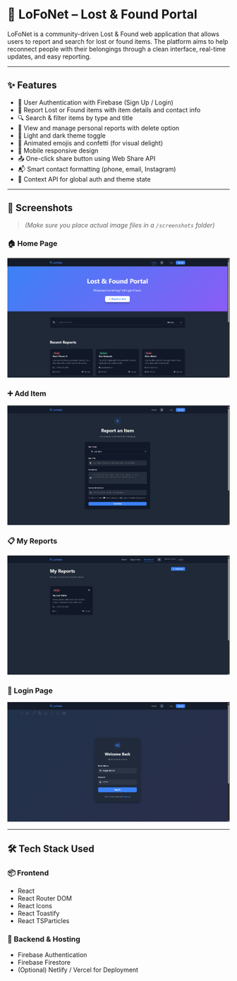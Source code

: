 # 🧭 LoFoNet – Lost & Found Portal

LoFoNet is a community-driven Lost & Found web application that allows users to report and search for lost or found items. The platform aims to help reconnect people with their belongings through a clean interface, real-time updates, and easy reporting.

---

## ✨ Features

- 🔐 User Authentication with Firebase (Sign Up / Login)
- 📝 Report Lost or Found items with item details and contact info
- 🔍 Search & filter items by type and title
- 🧾 View and manage personal reports with delete option
- 🎨 Light and dark theme toggle
- 🎊 Animated emojis and confetti (for visual delight)
- 📱 Mobile responsive design
- 📤 One-click share button using Web Share API
- 📬 Smart contact formatting (phone, email, Instagram)
- 🧠 Context API for global auth and theme state

---

## 📸 Screenshots

> *(Make sure you place actual image files in a `/screenshots` folder)*

### 🏠 Home Page
![Home Page](screenshots/home.png)

### ➕ Add Item
![Add Report Page](screenshots/add.png)

### 📋 My Reports
![My Reports Page](screenshots/myreport.png)

### 🔐 Login Page
![Login Page](screenshots/login.png)

---

## 🛠️ Tech Stack Used

### 📦 Frontend
- React
- React Router DOM
- React Icons
- React Toastify
- React TSParticles

### 🔧 Backend & Hosting
- Firebase Authentication
- Firebase Firestore
- (Optional) Netlify / Vercel for Deployment



